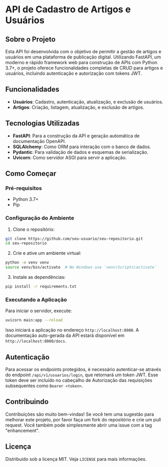 
# API de Cadastro de Artigos e Usuários

## Sobre o Projeto

Esta API foi desenvolvida com o objetivo de permitir a gestão de artigos e usuários em uma plataforma de publicação digital. Utilizando FastAPI, um moderno e rápido framework web para construção de APIs com Python 3.7+, o projeto oferece funcionalidades completas de CRUD para artigos e usuários, incluindo autenticação e autorização com tokens JWT.

## Funcionalidades

- **Usuários**: Cadastro, autenticação, atualização, e exclusão de usuários.
- **Artigos**: Criação, listagem, atualização, e exclusão de artigos.

## Tecnologias Utilizadas

- **FastAPI**: Para a construção da API e geração automática de documentação OpenAPI.
- **SQLAlchemy**: Como ORM para interação com o banco de dados.
- **Pydantic**: Para validação de dados e esquemas de serialização.
- **Uvicorn**: Como servidor ASGI para servir a aplicação.

## Como Começar

### Pré-requisitos

- Python 3.7+
- Pip

### Configuração do Ambiente

1. Clone o repositório:

```bash
git clone https://github.com/seu-usuario/seu-repositorio.git
cd seu-repositorio
```

2. Crie e ative um ambiente virtual:

```bash
python -m venv venv
source venv/bin/activate  # No Windows use `venv\Scripts\activate`
```

3. Instale as dependências:

```bash
pip install -r requirements.txt
```

### Executando a Aplicação

Para iniciar o servidor, execute:

```bash
uvicorn main:app --reload
```

Isso iniciará a aplicação no endereço `http://localhost:8000`. A documentação auto-gerada da API estará disponível em `http://localhost:8000/docs`.

## Autenticação

Para acessar os endpoints protegidos, é necessário autenticar-se através do endpoint `/api/v1/usuarios/login`, que retornará um token JWT. Esse token deve ser incluído no cabeçalho de Autorização das requisições subsequentes como `Bearer <token>`.

## Contribuindo

Contribuições são muito bem-vindas! Se você tem uma sugestão para melhorar este projeto, por favor faça um fork do repositório e crie um pull request. Você também pode simplesmente abrir uma issue com a tag "enhancement".

## Licença

Distribuído sob a licença MIT. Veja `LICENSE` para mais informações.
